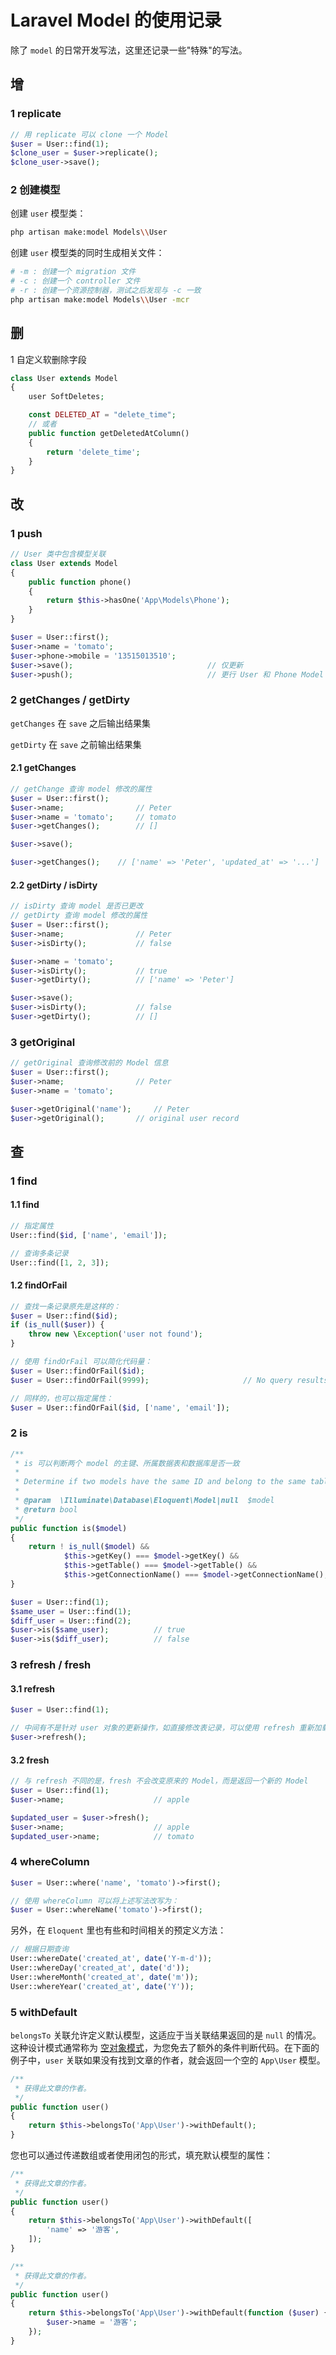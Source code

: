 # Laravel Model 的使用记录

除了 `model` 的日常开发写法，这里还记录一些"特殊"的写法。


## 增

### 1 replicate

```php
// 用 replicate 可以 clone 一个 Model
$user = User::find(1);
$clone_user = $user->replicate();
$clone_user->save();
```

### 2 创建模型

创建 `user` 模型类：

```bash
php artisan make:model Models\\User
```

创建 `user` 模型类的同时生成相关文件：

```bash
# -m : 创建一个 migration 文件
# -c : 创建一个 controller 文件
# -r : 创建一个资源控制器，测试之后发现与 -c 一致
php artisan make:model Models\\User -mcr
```





## 删

1 自定义软删除字段

```php
class User extends Model
{
    user SoftDeletes;

    const DELETED_AT = "delete_time";
    // 或者
    public function getDeletedAtColumn()
    {
        return 'delete_time';
    }
}
```



## 改

### 1 push

```php
// User 类中包含模型关联
class User extends Model
{
    public function phone()
    {
        return $this->hasOne('App\Models\Phone');
    }
}

$user = User::first();
$user->name = 'tomato';
$user->phone->mobile = '13515013510';
$user->save();                              // 仅更新
$user->push();                              // 更行 User 和 Phone Model
```

### 2 getChanges / getDirty

`getChanges` 在 `save` 之后输出结果集

`getDirty` 在 `save` 之前输出结果集

#### 2.1 getChanges

```php
// getChange 查询 model 修改的属性
$user = User::first();
$user->name;                // Peter
$user->name = 'tomato';     // tomato
$user->getChanges();        // []

$user->save();

$user->getChanges();    // ['name' => 'Peter', 'updated_at' => '...']
```

#### 2.2 getDirty / isDirty

```php
// isDirty 查询 model 是否已更改
// getDirty 查询 model 修改的属性
$user = User::first();
$user->name;                // Peter
$user->isDirty();           // false

$user->name = 'tomato';
$user->isDirty();           // true
$user->getDirty();          // ['name' => 'Peter']

$user->save();
$user->isDirty();           // false
$user->getDirty();          // []
```

### 3 getOriginal

```php
// getOriginal 查询修改前的 Model 信息
$user = User::first();
$user->name;                // Peter
$user->name = 'tomato';

$user->getOriginal('name');     // Peter
$user->getOriginal();       // original user record
```





## 查

### 1 find

#### 1.1 find

```php
// 指定属性
User::find($id, ['name', 'email']);

// 查询多条记录
User::find([1, 2, 3]);
```

#### 1.2 findOrFail

```php
// 查找一条记录原先是这样的：
$user = User::find($id);
if (is_null($user)) {
    throw new \Exception('user not found');
}

// 使用 findOrFail 可以简化代码量：
$user = User::findOrFail($id);      
$user = User::findOrFail(9999);                     // No query results for model [App\\Models\\User] 9999

// 同样的，也可以指定属性：
$user = User::findOrFail($id, ['name', 'email']);
```

### 2 is

```php
/**
 * is 可以判断两个 model 的主键、所属数据表和数据库是否一致
 * 
 * Determine if two models have the same ID and belong to the same table.
 *
 * @param  \Illuminate\Database\Eloquent\Model|null  $model
 * @return bool
 */
public function is($model)
{
    return ! is_null($model) &&
            $this->getKey() === $model->getKey() &&
            $this->getTable() === $model->getTable() &&
            $this->getConnectionName() === $model->getConnectionName();
}
```

```php
$user = User::find(1);
$same_user = User::find(1);
$diff_user = User::find(2);
$user->is($same_user);          // true
$user->is($diff_user);          // false
```

### 3 refresh / fresh

#### 3.1 refresh

```php
$user = User::find(1);

// 中间有不是针对 user 对象的更新操作，如直接修改表记录，可以使用 refresh 重新加载 Model
$user->refresh();
```

#### 3.2 fresh

```php
// 与 refresh 不同的是，fresh 不会改变原来的 Model，而是返回一个新的 Model
$user = User::find(1);
$user->name;                    // apple

$updated_user = $user->fresh();
$user->name;                    // apple
$updated_user->name;            // tomato
```

### 4 whereColumn

```php
$user = User::where('name', 'tomato')->first();

// 使用 whereColumn 可以将上述写法改写为：
$user = User::whereName('tomato')->first();
```

另外，在 `Eloquent` 里也有些和时间相关的预定义方法：

```php
// 根据日期查询
User::whereDate('created_at', date('Y-m-d'));
User::whereDay('created_at', date('d'));     
User::whereMonth('created_at', date('m'));
User::whereYear('created_at', date('Y'));
```

### 5 withDefault

`belongsTo` 关联允许定义默认模型，这适应于当关联结果返回的是 `null` 的情况。这种设计模式通常称为 [空对象模式](https://en.wikipedia.org/wiki/Null_object_pattern)，为您免去了额外的条件判断代码。在下面的例子中，`user` 关联如果没有找到文章的作者，就会返回一个空的 `App\User` 模型。

```php
/**
 * 获得此文章的作者。
 */
public function user()
{
    return $this->belongsTo('App\User')->withDefault();
}
```

您也可以通过传递数组或者使用闭包的形式，填充默认模型的属性：

```php
/**
 * 获得此文章的作者。
 */
public function user()
{
    return $this->belongsTo('App\User')->withDefault([
        'name' => '游客',
    ]);
}

/**
 * 获得此文章的作者。
 */
public function user()
{
    return $this->belongsTo('App\User')->withDefault(function ($user) {
        $user->name = '游客';
    });
}
```